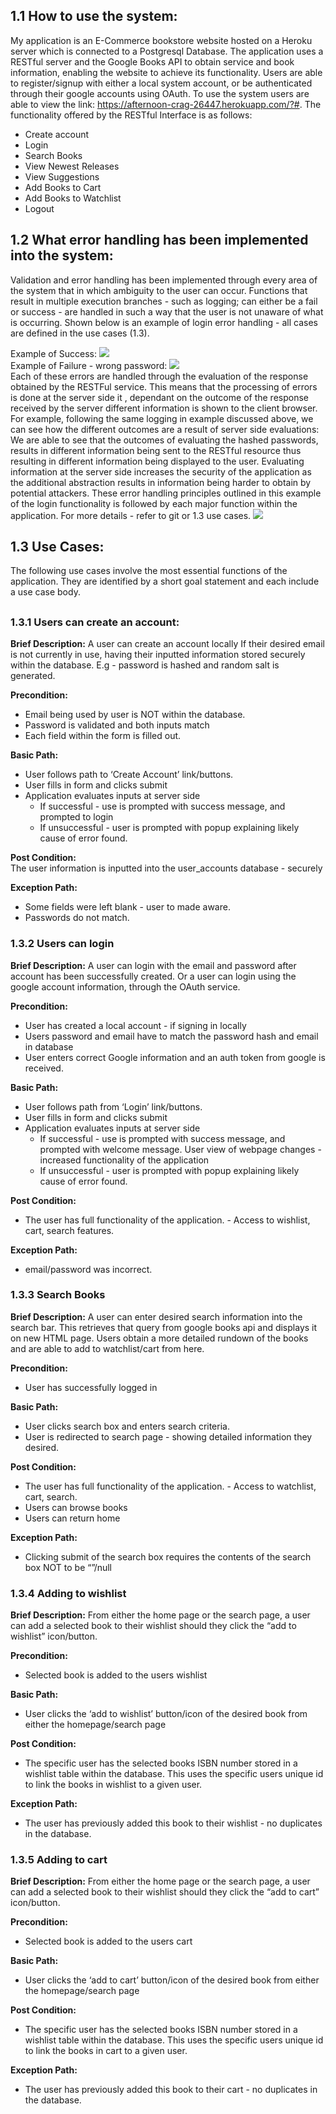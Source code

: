 ## 1.1 How to use the system:  
My application is an E-Commerce bookstore website hosted on a Heroku server which is connected to a Postgresql Database. The application uses a RESTful server and the Google Books API to obtain service and book information, enabling the website to achieve its functionality. Users are able to register/signup with either a local system account, or be authenticated through their google accounts using OAuth. To use the system users are able to view the link: https://afternoon-crag-26447.herokuapp.com/?#.
The functionality offered by the RESTful Interface is as follows:  

* Create account  
* Login  
* Search Books  
* View Newest Releases  
* View Suggestions  
* Add Books to Cart   
* Add Books to Watchlist  
* Logout

## 1.2 What error handling has been implemented into the system:
Validation and error handling has been implemented through every area of the system that in which ambiguity to the user can occur. Functions that result in multiple execution branches - such as logging; can either be a fail or success - are handled in such a way that the user is not unaware of what is occurring. Shown below is an example of login error handling - all cases are defined in the use cases (1.3).

Example of Success:  ![](./DocumentationImages/screenshot1.png)  
Example of Failure - wrong password:  ![](./DocumentationImages/screenshot2.png)  
Each of these errors are handled through the evaluation of the response obtained by the RESTFul service. This means that the processing of errors is done at the server side it , dependant on the outcome of the response received by the server different information is shown to the client browser. For example, following the same logging in example discussed above, we can see how the different outcomes are a result of server side evaluations: We are able to see that the outcomes of evaluating the hashed passwords, results in different information being sent to the RESTful resource thus resulting in different information being displayed to the user. Evaluating information at the server side increases the security of the application as the additional abstraction results in information being harder to obtain by potential attackers. These error handling principles outlined in this example of the login functionality is followed by each major function within the application. For more details - refer to git or 1.3 use cases.  ![](./DocumentationImages/screenshot3.png)

## 1.3 Use Cases:
The following use cases involve the most essential functions of the application. They are identified by a short goal statement and each include a use case body. 
##

### 1.3.1 Users can create an account:
**Brief Description:**  A user can create an account locally If their desired email is not currently in use, having their inputted information stored securely within the database. E.g - password is hashed and random salt is generated.

**Precondition:**   

* Email being used by user is NOT within the database.  
* Password is validated and both inputs match  
* Each field within the form is filled out.  

**Basic Path:**  

* User follows path to ‘Create Account’ link/buttons.
* User fills in form and clicks submit
* Application evaluates inputs at server side
	* If successful - use is prompted with success message, and prompted to login 
	* If unsuccessful - user is prompted with popup explaining likely cause of  error found.

**Post Condition:**  
The user information is inputted into the user_accounts database - securely

**Exception Path:**

* Some fields were left blank - user to made aware.  
* Passwords do not match.

### 1.3.2 Users can login
**Brief Description:**  A user can login with the email and password after account has been successfully created. Or a user can login using the google account information, through the OAuth service.


**Precondition:**   

* User has created a local account - if signing in locally  
* Users password and email have to match the password hash and email in database  
* User enters correct Google information and an auth token from google is received.


**Basic Path:**  

* User follows path from ‘Login’ link/buttons.  
* User fills in form and clicks submit  
* Application evaluates inputs at server side  
	* If successful - use is prompted with success message, and prompted with welcome message. User view of webpage changes - increased functionality of the application  
	* If unsuccessful - user is prompted with popup explaining likely cause of  error found.
  

**Post Condition:**

* The user has full functionality of the application. - Access to wishlist, cart, search features.


**Exception Path:**  

* email/password was incorrect.
  

### 1.3.3 Search Books
**Brief Description:** A user can enter desired search information into the search bar. This retrieves that query from google books api and displays it on new HTML page. Users obtain a more detailed rundown of the books and are able to add to watchlist/cart from here.


**Precondition:**  
 
* User has successfully logged in 

**Basic Path:**  

* User clicks search box and enters search criteria.   
* User is redirected to search page - showing detailed information they desired.  

**Post Condition:**

* The user has full functionality of the application. - Access to watchlist, cart, search.
* Users can browse books
* Users can return home


**Exception Path:**

* Clicking submit of the search box requires the contents of the search box NOT to be “”/null

### 1.3.4 Adding to wishlist
**Brief Description:** From either the home page or the search page, a user can add a selected book to their wishlist should they click the “add to wishlist” icon/button. 


**Precondition:**

* Selected book is added to the users wishlist  

**Basic Path:**  

* User clicks the ‘add to wishlist’ button/icon of the desired book from either the homepage/search page


**Post Condition:** 

* The specific user has the selected books ISBN number stored in a wishlist table within the database. This uses the specific users unique id to link the books in wishlist to a given user.

**Exception Path:**  

* The user has previously added this book to their wishlist - no duplicates in the database.



### 1.3.5 Adding to cart
**Brief Description:** From either the home page or the search page, a user can add a selected book to their wishlist should they click the “add to cart” icon/button. 


**Precondition:**

* Selected book is added to the users cart  

**Basic Path:**  

* User clicks the ‘add to cart’ button/icon of the desired book from either the homepage/search page


**Post Condition:** 

* The specific user has the selected books ISBN number stored in a wishlist table within the database. This uses the specific users unique id to link the books in cart to a given user.

**Exception Path:**  

* The user has previously added this book to their cart - no duplicates in the database.












  
  


